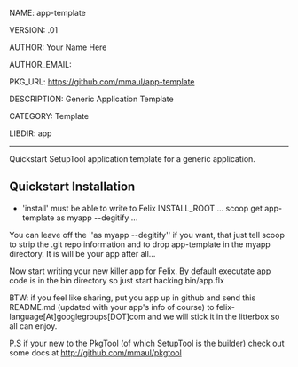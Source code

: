 NAME: app-template

VERSION: .01  

AUTHOR: Your Name Here

AUTHOR_EMAIL: 

PKG_URL: https://github.com/mmaul/app-template

DESCRIPTION: Generic Application Template

CATEGORY: Template

LIBDIR: app

-----
Quickstart SetupTool application template for a generic application.

## Quickstart Installation ##
* 'install' must be able to write to Felix INSTALL_ROOT
...
scoop get app-template as myapp --degitify
...

You can leave off the ''as myapp --degitify'' if you want, that just tell scoop 
to strip the .git repo information and to drop app-template in the myapp directory. It is will be your app after all...

Now start writing your new killer app for Felix.
By default executate app code is in the bin directory so just start hacking
bin/app.flx 


BTW: if you feel like sharing, put you app up in github and send this README.md (updated with your app's info of course) to felix-language[At]googlegroups[DOT]com and we will stick it in the litterbox so all can enjoy.

P.S if your new to the PkgTool (of which SetupTool is the builder) check out some docs at http://github.com/mmaul/pkgtool
